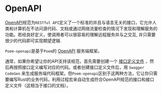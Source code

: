 # OpenAPI

[OpenAPI]((https://swagger.io/specification/))规范为`RESTful API`定义了一个标准的并且与语言无关的接口，它允许人类和计算机在不访问源代码、文档或通过网络流量检查的情况下发现和理解服务的功能。若经良好定义，使调用者可以很容易的理解远程服务并与之交互, 并只需要很少的代码即可实现期望逻辑.

`Poem-openapi`是基于`Poem`的 [OpenAPI](https://swagger.io/specification/) 服务端框架。

通常，如果你希望让你的API支持该规范，首先需要创建一个 [接口定义文件](https://swagger.io/specification/) ，然后再按照接口定义编写对应的代码。或者创建接口定义文件后，用 `Swagger CodeGen` 来生成服务端代码框架。但`Poem-openapi`区别于这两种方法，它让你只需要编写Rust的业务代码，利用过程宏来自动生成符合OpenAPI规范的接口和接口定义文件（这相当于接口的文档）。
